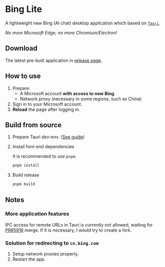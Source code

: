 # Bing Lite
A lightweight new Bing (AI chat) desktop application which based on [`Tauri`](https://tauri.app). 

*No more Microsoft Edge, no more Chromium/Electron!* 

## Download
The latest pre-built application in [release page](https://github.com/I-Info/BingLite/releases).

## How to use
1. Prepare:
   - A Microsoft account **with access to new Bing**.
   - Network proxy (necessary in some regions, such as China)
2. Sign in to your Microsoft account.
3. **Reload** the page after logging in.

## Build from source
1. Prepare Tauri dev-env. ([See guide](https://tauri.app/v1/guides/getting-started/prerequisites))
2. Install font-end dependencies
   
    It is recommended to use `pnpm`:
    ```sh
    pnpm install
    ```

3. Build release

    ```sh
    pnpm build
    ```

## Notes
### More application features
IPC access for remote URLs in Tauri is currently not allowed,
waiting for [PR#5918](https://github.com/tauri-apps/tauri/pull/5918) merge. 
If it is necessary, I would try to create a fork.
### Solution for redirecting to `cn.bing.com`
1. Setup network proxies properly.
2. Restart the app.